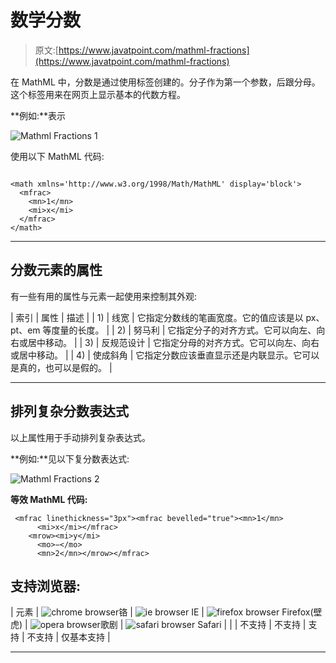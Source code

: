 # 数学分数

> 原文:[https://www.javatpoint.com/mathml-fractions](https://www.javatpoint.com/mathml-fractions)

在 MathML 中，分数是通过使用<mfrac>标签创建的。分子作为第一个参数，后跟分母。这个标签用来在网页上显示基本的代数方程。</mfrac>

**例如:**表示

![Mathml Fractions 1](../Images/ebdb7d25baa0985392919f950d4cc7ab.png)

使用以下 MathML 代码:

```

<math xmlns='http://www.w3.org/1998/Math/MathML' display='block'>
  <mfrac>
    <mn>1</mn>
    <mi>x</mi>
  </mfrac>
</math>

```

* * *

## 分数元素的属性

有一些有用的属性与<mfrac>元素一起使用来控制其外观:</mfrac>

| 索引 | 属性 | 描述 |
| 1) | 线宽 | 它指定分数线的笔画宽度。它的值应该是以 px、pt、em 等度量的长度。 |
| 2) | 努马利 | 它指定分子的对齐方式。它可以向左、向右或居中移动。 |
| 3) | 反规范设计 | 它指定分母的对齐方式。它可以向左、向右或居中移动。 |
| 4) | 使成斜角 | 它指定分数应该垂直显示还是内联显示。它可以是真的，也可以是假的。 |

* * *

## 排列复杂分数表达式

以上属性用于手动排列复杂表达式。

**例如:**见以下复分数表达式:

![Mathml Fractions 2](../Images/21ac3aff73f3e88ac50345cd52851c65.png)

**等效 MathML 代码:**

```
 <mfrac linethickness="3px"><mfrac bevelled="true"><mn>1</mn>
      <mi>x</mi></mfrac> 
    <mrow><mi>y</mi>
      <mo>−</mo>
      <mn>2</mn></mrow></mfrac> 

```

## 支持浏览器:

| 元素 | ![chrome browser](../Images/4fbdc93dc2016c5049ed108e7318df19.png)铬 | ![ie browser](../Images/83dd23df1fe8373fd5bf054b2c1dd88b.png) IE | ![firefox browser](../Images/4f001fff393888a8a807ed29b28145d1.png) Firefox(壁虎) | ![opera browser](../Images/6cad4a592cc69a052056a0577b4aac65.png)歌剧 | ![safari browser](../Images/a0f6a9711a92203c5dc5c127fe9c9fca.png) Safari |
| <mfrac></mfrac> | 不支持 | 不支持 | 支持 | 不支持 | 仅基本支持 |

* * *